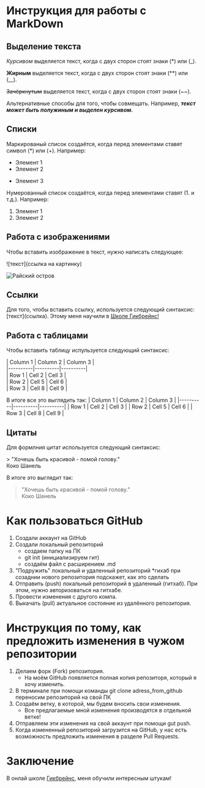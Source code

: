 # Инструкция для работы с MarkDown

## Выделение текста
*Курсивом* выделяется текст, когда с двух сторон стоят знаки (*) или (_).

**Жирным** выделяется текст, когда с двух сторон стоят знаки (**) или (__).

~~Зачёркнутым~~ выделяется текст, когда с двух сторон стоят знаки (~~).

Альтернативные способы для того, чтобы совмещать. Например, **_текст может быть полужиным и выделен курсивом._**

## Списки
Маркированый список создаётся, когда перед элементами ставят символ (*) или (+). Например:
* Элемент 1
* Элемент 2
+ Элемент 3

Нумерованный список создаётся, когда перед элементами ставят (1. и т.д.). Например:
1. Элемент 1
2. Элемент 2

## Работа с изображениями
Чтобы вставить изображение в текст, нужно написать следующее: 

\![текст](ссылка на картинку)

![Райский остров](Ocean.jpg)
## Ссылки
Для того, чтобы вставить ссылку, используется следующий синтаксис: \[текст](ссылка)\. 
Этому меня научили в [Школе Гикбрейнс!](https://gb.ru/)
## Работа с таблицами
 Чтобы вставить таблицу испульзуется следующий синтаксис:

\| Column 1 | Column 2 | Column 3 |\
\|----------|----------|----------|\
\| Row 1    | Cell 2   | Cell 3   |\
\| Row 2    | Cell 5   | Cell 6   |\
\| Row 3    | Cell 8   | Cell 9   |
 
 В итоге все это выглядить так:
 | Column 1 | Column 2 | Column 3 |
|----------|----------|----------|
| Row 1    | Cell 2   | Cell 3   |
| Row 2    | Cell 5   | Cell 6   |
| Row 3    | Cell 8   | Cell 9   |

## Цитаты
Для формлния цитат используется следующий синтаксис:

\> "Хочешь быть красивой - помой голову."  
Коко Шанель

В итоге это выглядит так:
> "Хочешь быть красивой - помой голову."  
Коко Шанель

# Как пользоваться GitHub

1. Создали аккаунт на GitHub
2. Создали локальный репозиторий
    * создаем папку на ПК
    * git init (инициализируем гит)
    * создаём файл с расширением .md
3. "Подружить" локальный и удаленный репозиторий 
    *гихаб при созаднии нового репозитория подскажет, как это сделать
4. Отправить (push) локальный репозиторий в удаленный (гитхаб). При этом, нужно авторизоваться на гитхабе.
5. Провести изменения с другого компа.
6. Выкачать (pull) актуальное состояние из удалённого репозитория.

# Инструкция по тому, как предложить изменения в чужом репозитории

1. Делаем форк (Fork) репозитория.
    * На моём GitHub появляется полная копия репозиторя, который я хочу изменить. 
2. В терминале при помощи команды git clone adress_from_github переносим репозиторий на свой ПК
3. Создаём ветку, в которой, мы будем вносить свои изменения.
    * Все предлагаемые мной изменения производятся в отдельной ветке!
4. Отправляем эти изменения на свой аккаунт при помощи gut push.
6. Когда измененный репозиторий загрузится на GitHub, у нас есть возможность предложить изменения в разделе Pull Requests.

# Заключение

В онлай школе [Гикбрейнс](https://gb.ru/), меня обучили интересным штукам!